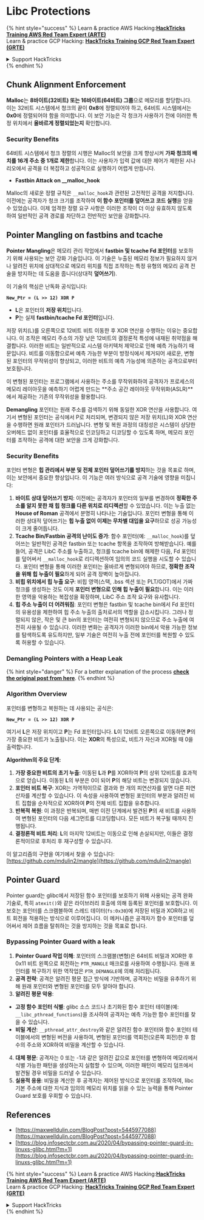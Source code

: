 # Libc Protections

{% hint style="success" %}
Learn & practice AWS Hacking:<img src="/.gitbook/assets/arte.png" alt="" data-size="line">[**HackTricks Training AWS Red Team Expert (ARTE)**](https://training.hacktricks.xyz/courses/arte)<img src="/.gitbook/assets/arte.png" alt="" data-size="line">\
Learn & practice GCP Hacking: <img src="/.gitbook/assets/grte.png" alt="" data-size="line">[**HackTricks Training GCP Red Team Expert (GRTE)**<img src="/.gitbook/assets/grte.png" alt="" data-size="line">](https://training.hacktricks.xyz/courses/grte)

<details>

<summary>Support HackTricks</summary>

* Check the [**subscription plans**](https://github.com/sponsors/carlospolop)!
* **Join the** 💬 [**Discord group**](https://discord.gg/hRep4RUj7f) or the [**telegram group**](https://t.me/peass) or **follow** us on **Twitter** 🐦 [**@hacktricks\_live**](https://twitter.com/hacktricks\_live)**.**
* **Share hacking tricks by submitting PRs to the** [**HackTricks**](https://github.com/carlospolop/hacktricks) and [**HackTricks Cloud**](https://github.com/carlospolop/hacktricks-cloud) github repos.

</details>
{% endhint %}

## Chunk Alignment Enforcement

**Malloc**는 **8바이트(32비트) 또는 16바이트(64비트) 그룹**으로 메모리를 할당합니다. 이는 32비트 시스템에서 청크의 끝이 **0x8**에 정렬되어야 하고, 64비트 시스템에서는 **0x0**에 정렬되어야 함을 의미합니다. 이 보안 기능은 각 청크가 사용하기 전에 이러한 특정 위치에서 **올바르게 정렬되었는지** 확인합니다.

### Security Benefits

64비트 시스템에서 청크 정렬의 시행은 Malloc의 보안을 크게 향상시켜 **가짜 청크의 배치를 16개 주소 중 1개로 제한**합니다. 이는 사용자가 입력 값에 대한 제어가 제한된 시나리오에서 공격을 더 복잡하고 성공적으로 실행하기 어렵게 만듭니다.

* **Fastbin Attack on \_\_malloc\_hook**

Malloc의 새로운 정렬 규칙은 `__malloc_hook`과 관련된 고전적인 공격을 저지합니다. 이전에는 공격자가 청크 크기를 조작하여 **이 함수 포인터를 덮어쓰고** **코드 실행**을 얻을 수 있었습니다. 이제 엄격한 정렬 요구 사항은 이러한 조작이 더 이상 유효하지 않도록 하여 일반적인 공격 경로를 차단하고 전반적인 보안을 강화합니다.

## Pointer Mangling on fastbins and tcache

**Pointer Mangling**은 메모리 관리 작업에서 **fastbin 및 tcache Fd 포인터**를 보호하기 위해 사용되는 보안 강화 기술입니다. 이 기술은 누출된 메모리 정보가 필요하지 않거나 알려진 위치에 상대적으로 메모리 위치를 직접 조작하는 특정 유형의 메모리 공격 전술을 방지하는 데 도움을 줍니다(상대적 **덮어쓰기**).

이 기술의 핵심은 난독화 공식입니다:

**`New_Ptr = (L >> 12) XOR P`**

* **L**은 포인터의 **저장 위치**입니다.
* **P**는 실제 **fastbin/tcache Fd 포인터**입니다.

저장 위치(L)를 오른쪽으로 12비트 비트 이동한 후 XOR 연산을 수행하는 이유는 중요합니다. 이 조작은 메모리 주소의 가장 낮은 12비트의 결정론적 특성에 내재된 취약점을 해결합니다. 이러한 비트는 일반적으로 시스템 아키텍처 제약으로 인해 예측 가능하기 때문입니다. 비트를 이동함으로써 예측 가능한 부분이 방정식에서 제거되어 새로운, 변형된 포인터의 무작위성이 향상되고, 이러한 비트의 예측 가능성에 의존하는 공격으로부터 보호됩니다.

이 변형된 포인터는 프로그램에서 사용하는 주소를 무작위화하여 공격자가 프로세스의 메모리 레이아웃을 예측하기 어렵게 만드는 **주소 공간 레이아웃 무작위화(ASLR)**에서 제공하는 기존의 무작위성을 활용합니다.

**Demangling** 포인터는 원래 주소를 검색하기 위해 동일한 XOR 연산을 사용합니다. 여기서 변형된 포인터는 공식에서 P로 처리되며, 변경되지 않은 저장 위치(L)와 XOR 연산을 수행하면 원래 포인터가 드러납니다. 변형 및 복원 과정의 대칭성은 시스템이 상당한 오버헤드 없이 포인터를 효율적으로 인코딩하고 디코딩할 수 있도록 하며, 메모리 포인터를 조작하는 공격에 대한 보안을 크게 강화합니다.

### Security Benefits

포인터 변형은 **힙 관리에서 부분 및 전체 포인터 덮어쓰기를 방지**하는 것을 목표로 하며, 이는 보안에서 중요한 향상입니다. 이 기능은 여러 방식으로 공격 기술에 영향을 미칩니다:

1. **바이트 상대 덮어쓰기 방지**: 이전에는 공격자가 포인터의 일부를 변경하여 **정확한 주소를 알지 못한 채 힙 청크를 다른 위치로 리디렉션**할 수 있었습니다. 이는 누출 없는 **House of Roman** 공격에서 분명히 나타나는 기술입니다. 포인터 변형을 통해 이러한 상대적 덮어쓰기는 **힙 누출 없이 이제는 무차별 대입을 요구**하므로 성공 가능성이 크게 줄어듭니다.
2. **Tcache Bin/Fastbin 공격의 난이도 증가**: 함수 포인터(예: `__malloc_hook`)를 덮어쓰는 일반적인 공격은 fastbin 또는 tcache 항목을 조작하여 방해받습니다. 예를 들어, 공격은 LibC 주소를 누출하고, 청크를 tcache bin에 해제한 다음, Fd 포인터를 덮어써서 `__malloc_hook`로 리디렉션하여 임의의 코드 실행을 시도할 수 있습니다. 포인터 변형을 통해 이러한 포인터는 올바르게 변형되어야 하므로, **정확한 조작을 위해 힙 누출이 필요**하게 되어 공격 장벽이 높아집니다.
3. **비힙 위치에서 힙 누출 요구**: 비힙 영역(스택, .bss 섹션 또는 PLT/GOT)에서 가짜 청크를 생성하는 것도 이제 **포인터 변형으로 인해 힙 누출이 필요**합니다. 이는 이러한 영역을 악용하는 복잡성을 확장하며, LibC 주소 조작 요구와 유사합니다.
4. **힙 주소 누출이 더 어려워짐**: 포인터 변형은 fastbin 및 tcache bin에서 Fd 포인터의 유용성을 제한하여 힙 주소 누출의 출처로서의 역할을 감소시킵니다. 그러나 정렬되지 않은, 작은 및 큰 bin의 포인터는 여전히 변형되지 않으므로 주소 누출에 여전히 사용될 수 있습니다. 이러한 변화는 공격자가 이러한 bin에서 악용 가능한 정보를 탐색하도록 유도하지만, 일부 기술은 여전히 누출 전에 포인터를 복원할 수 있도록 허용할 수 있습니다.

### **Demangling Pointers with a Heap Leak**

{% hint style="danger" %}
For a better explanation of the process [**check the original post from here**](https://maxwelldulin.com/BlogPost?post=5445977088).
{% endhint %}

### Algorithm Overview

포인터를 변형하고 복원하는 데 사용되는 공식은:&#x20;

**`New_Ptr = (L >> 12) XOR P`**

여기서 **L**은 저장 위치이고 **P**는 Fd 포인터입니다. **L**이 12비트 오른쪽으로 이동하면 **P**의 가장 중요한 비트가 노출됩니다. 이는 **XOR**의 특성으로, 비트가 자신과 XOR될 때 0을 출력합니다.

**Algorithm의 주요 단계:**

1. **가장 중요한 비트의 초기 누출**: 이동된 **L**과 **P**를 XOR하여 **P**의 상위 12비트를 효과적으로 얻습니다. 이동된 **L**의 부분은 0이 되어 **P**의 해당 비트는 변경되지 않습니다.
2. **포인터 비트 복구**: XOR는 가역적이므로 결과와 한 개의 피연산자를 알면 다른 피연산자를 계산할 수 있습니다. 이 속성을 사용하여 변형된 포인터의 부분과 알려진 비트 집합을 순차적으로 XOR하여 **P**의 전체 비트 집합을 유추합니다.
3. **반복적 복원**: 이 과정은 반복되며, 매번 이전 단계에서 발견된 **P**의 새 비트를 사용하여 변형된 포인터의 다음 세그먼트를 디코딩합니다. 모든 비트가 복구될 때까지 진행됩니다.
4. **결정론적 비트 처리**: **L**의 마지막 12비트는 이동으로 인해 손실되지만, 이들은 결정론적이므로 후처리 후 재구성할 수 있습니다.

이 알고리즘의 구현을 여기에서 찾을 수 있습니다: [https://github.com/mdulin2/mangle](https://github.com/mdulin2/mangle)

## Pointer Guard

Pointer guard는 glibc에서 저장된 함수 포인터를 보호하기 위해 사용되는 공격 완화 기술로, 특히 `atexit()`와 같은 라이브러리 호출에 의해 등록된 포인터를 보호합니다. 이 보호는 포인터를 스크램블하여 스레드 데이터(`fs:0x30`)에 저장된 비밀과 XOR하고 비트 회전을 적용하는 방식으로 이루어집니다. 이 메커니즘은 공격자가 함수 포인터를 덮어써서 제어 흐름을 탈취하는 것을 방지하는 것을 목표로 합니다.

### **Bypassing Pointer Guard with a leak**

1. **Pointer Guard 작업 이해**: 포인터의 스크램블(변형)은 64비트 비밀과 XOR한 후 0x11 비트 왼쪽으로 회전하는 `PTR_MANGLE` 매크로를 사용하여 수행됩니다. 원래 포인터를 복구하기 위한 역작업은 `PTR_DEMANGLE`에 의해 처리됩니다.
2. **공격 전략**: 공격은 알려진 평문 접근 방식에 기반하며, 공격자는 비밀을 유추하기 위해 원래 포인터와 변형된 포인터를 모두 알아야 합니다.
3. **알려진 평문 악용**:
* **고정 함수 포인터 식별**: glibc 소스 코드나 초기화된 함수 포인터 테이블(예: `__libc_pthread_functions`)을 조사하여 공격자는 예측 가능한 함수 포인터를 찾을 수 있습니다.
* **비밀 계산**: `__pthread_attr_destroy`와 같은 알려진 함수 포인터와 함수 포인터 테이블에서의 변형된 버전을 사용하여, 변형된 포인터를 역회전(오른쪽 회전)한 후 함수의 주소와 XOR하여 비밀을 계산할 수 있습니다.
4. **대체 평문**: 공격자는 0 또는 -1과 같은 알려진 값으로 포인터를 변형하여 메모리에서 식별 가능한 패턴을 생성하는지 실험할 수 있으며, 이러한 패턴이 메모리 덤프에서 발견될 경우 비밀을 드러낼 수 있습니다.
5. **실용적 응용**: 비밀을 계산한 후 공격자는 제어된 방식으로 포인터를 조작하여, libc 기본 주소에 대한 지식과 임의의 메모리 위치를 읽을 수 있는 능력을 통해 Pointer Guard 보호를 우회할 수 있습니다.

## References

* [https://maxwelldulin.com/BlogPost?post=5445977088](https://maxwelldulin.com/BlogPost?post=5445977088)
* [https://blog.infosectcbr.com.au/2020/04/bypassing-pointer-guard-in-linuxs-glibc.html?m=1](https://blog.infosectcbr.com.au/2020/04/bypassing-pointer-guard-in-linuxs-glibc.html?m=1)

{% hint style="success" %}
Learn & practice AWS Hacking:<img src="/.gitbook/assets/arte.png" alt="" data-size="line">[**HackTricks Training AWS Red Team Expert (ARTE)**](https://training.hacktricks.xyz/courses/arte)<img src="/.gitbook/assets/arte.png" alt="" data-size="line">\
Learn & practice GCP Hacking: <img src="/.gitbook/assets/grte.png" alt="" data-size="line">[**HackTricks Training GCP Red Team Expert (GRTE)**<img src="/.gitbook/assets/grte.png" alt="" data-size="line">](https://training.hacktricks.xyz/courses/grte)

<details>

<summary>Support HackTricks</summary>

* Check the [**subscription plans**](https://github.com/sponsors/carlospolop)!
* **Join the** 💬 [**Discord group**](https://discord.gg/hRep4RUj7f) or the [**telegram group**](https://t.me/peass) or **follow** us on **Twitter** 🐦 [**@hacktricks\_live**](https://twitter.com/hacktricks\_live)**.**
* **Share hacking tricks by submitting PRs to the** [**HackTricks**](https://github.com/carlospolop/hacktricks) and [**HackTricks Cloud**](https://github.com/carlospolop/hacktricks-cloud) github repos.

</details>
{% endhint %}

